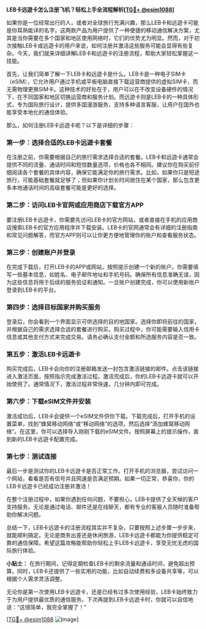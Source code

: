 **LEB卡远遊卡怎么注册飞机？轻松上手全流程解析[[TG💪+ @esim1088](https://t.me/s/esim1088)]**

如果你是一位经常出行的人，或者对全球旅行充满兴趣，那么LEB卡和远遊卡可能是你耳熟能详的名字。这两款产品为用户提供了一种便捷的移动通信解决方案，尤其是当你需要在多个国家和地区使用网络时，它们的优势尤为明显。然而，对于初次接触LEB卡或远遊卡的用户来说，如何注册并激活这些服务可能会显得有些复杂。今天，我们就来详细讲解LEB卡和远遊卡的注册流程，帮助大家轻松掌握这一技能。

首先，让我们简单了解一下LEB卡和远遊卡是什么。LEB卡是一种电子SIM卡（eSIM），它允许用户通过手机或平板电脑直接下载运营商提供的虚拟SIM卡，而无需物理更换SIM卡。这种技术的好处在于，用户可以在不改变设备硬件的情况下，在不同国家和地区切换运营商和服务计划。而远遊卡则是LEB卡的一种具体形式，专为国际旅行设计，提供多国漫游服务，支持多种语言客服，让用户在国外也能享受本地化的通信体验。

那么，如何注册LEB卡远遊卡呢？以下是详细的步骤：

### 第一步：选择合适的LEB卡远遊卡套餐

在注册之前，你需要根据自己的旅行需求选择合适的套餐。LEB卡和远遊卡通常会提供不同的流量、通话时间和短信数量选项，价格也各不相同。建议你在购买前仔细阅读各个套餐的具体内容，确保它能满足你的旅行需求。比如，如果你只是短途旅行，可能基础套餐就足够了；但如果你计划长时间居住在某个国家，那么包含更多本地通话时间的高级套餐可能是更好的选择。

### 第二步：访问LEB卡官网或应用商店下载官方APP

要注册LEB卡远遊卡，你需要先访问LEB卡的官方网站，或者直接在手机的应用商店搜索LEB卡的官方应用程序并下载安装。LEB卡的官网通常会有详细的注册指南和常见问题解答，而官方APP则可以让你更方便地管理你的账户和查看服务状态。

### 第三步：创建账户并登录

在完成下载后，打开LEB卡的APP或网站，按照提示创建一个新的账户。你需要填写一些基本信息，如姓名、电子邮件地址和手机号码。确保所有信息准确无误，因为这些信息将用于后续的服务验证和通知。一旦账户创建完成，你可以使用新账户登录到LEB卡的平台。

### 第四步：选择目标国家并购买服务

登录后，你会看到一个界面显示可供选择的目的地国家。选择你即将前往的国家，并根据自己的需求选择合适的套餐进行购买。购买过程中，你可能需要输入信用卡信息或其他支付方式来完成交易。请务必确认支付金额和所选服务内容是否一致。

### 第五步：激活LEB卡远遊卡

购买完成后，LEB卡会向你的注册邮箱发送一封包含激活链接的邮件。点击该链接进入激活页面，按照指示完成激活过程。激活完成后，你的LEB卡远遊卡就可以开始使用了。通常情况下，激活过程非常快速，几分钟内即可完成。

### 第六步：下载eSIM文件并安装

激活成功后，LEB卡会提供一个eSIM文件供你下载。下载完成后，打开手机的设置菜单，找到“蜂窝移动网络”或“移动网络”的选项，然后选择“添加蜂窝移动网络”。在这里，你可以选择导入刚刚下载的eSIM文件。按照屏幕上的提示操作，直到新的LEB卡远遊卡配置完成。

### 第七步：测试连接

最后一步是测试你的LEB卡远遊卡是否正常工作。打开手机的浏览器，尝试访问一个网站，看看是否有信号并且网速是否满足预期。如果一切正常，恭喜你，你的LEB卡远遊卡已经成功注册并激活！

在整个注册过程中，如果你遇到任何问题，不要担心，LEB卡提供了全天候的客户支持服务。无论是通过电话、邮件还是在线聊天，都有专业的客服人员随时准备帮助你解决问题。

总结一下，LEB卡远遊卡的注册流程其实并不复杂，只要按照上述步骤一步步来，就能顺利搞定。无论是商务出差还是休闲旅游，LEB卡远遊卡都能为你提供稳定可靠的通信保障。希望这篇攻略能帮助你轻松上手LEB卡远遊卡，享受无忧无虑的国际旅行体验。

**小贴士：** 在旅行期间，记得定期检查LEB卡的剩余流量和通话时间，避免超出预算。同时，LEB卡还提供了一些实用的功能，比如自动续费和多设备共享等，可以根据个人需求灵活调整。

无论你是第一次使用LEB卡远遊卡，还是已经有过多次使用经验，LEB卡始终致力于为用户提供最优质的通信服务。下次再提到LEB卡远遊卡时，你就可以自信地说：“这很简单，我完全掌握了！”

[[TG💪+ @esim1088](https://t.me/s/esim1088) ![Image](https://i.postimg.cc/4NQfJmqS/Snipaste-2025-05-13-00-14-12.png)]